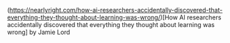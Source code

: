 (https://nearlyright.com/how-ai-researchers-accidentally-discovered-that-everything-they-thought-about-learning-was-wrong/)[How AI researchers accidentally discovered that everything they thought about learning was wrong] by Jamie Lord
